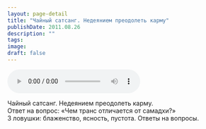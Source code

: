 ```yaml
---
layout: page-detail
title: "Чайный сатсанг. Недеянием преодолеть карму"
publishDate: 2011.08.26
description: ""
tags:
image:
draft: false
---
```


<audio title="2011.08.26 - Чайный сатсанг. Недеянием преодолеть карму.mp3" src="/upload/iblock/2b3/2b3166d5023e1a4f0e84194c717bea3a.mp3" controls=""></audio>

 Чайный сатсанг. Недеянием преодолеть карму.  
 Ответ на вопрос: «Чем транс отличается от самадхи?»  
 3 ловушки: блаженство, ясность, пустота. Ответы на вопросы.  

  
